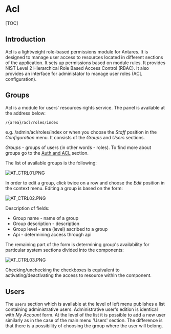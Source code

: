 # Acl  

[TOC]

## Introduction

Acl is a lightweight role-based permissions module for Antares. 
It is designed to manage user access to resources located in different sections of the application. It sets up permissions based on module rules. It provides  NIST Level 2 Hierarchical Role Based Access Control (RBAC). It also provides an interface for administator to manage user roles (ACL configuration).   
 

## Groups  

Acl is a module for users' resources rights service. The panel is available at the address below:

```bash
/{area}/acl/roles/index
```

e.g. /admin/acl/roles/index or when you choose the *Staff* position in the *Configuration* menu. 
It consists of the *Groups* and *Users* sections. 

*Groups* - groups of users (in other words - roles). 
To find more about groups go to the [Auth and ACL](../services/auth_and_acl.md) section. 

The list of available groups is the following:

  ![AT_CTRL01.PNG](../img/docs/core_modules/control/AT_CTRL01.PNG)
  
In order to edit a group, click twice on a row and choose the *Edit* position in the context menu. Editing a group is based on the form:

  ![AT_CTRL02.PNG](../img/docs/core_modules/control/AT_CTRL02.PNG)
  
Description of fields:

* Group name - name of a group
* Group description - description
* Group level - area (level) ascribed to a group
* Api - determining access through api

The remaining part of the form is determining group's availability for particular system sections divided into the components:

  ![AT_CTRL03.PNG](../img/docs/core_modules/control/AT_CTRL03.PNG)
  
Checking/unchecking the checkboxes is equivalent to activating/deactivating the access to resource within the component.

## Users  

The `users` section which is available at the level of left menu publishes a list containing administrative users. Administrative user's edition is identical with *My Account* form. At the level of the list it is possible to add a new user similarly as in the case of the main menu 'Users' section. The difference is that there is a possibility of choosing the group where the user will belong.
